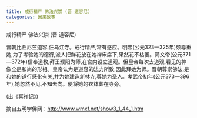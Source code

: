```yaml
---
title: 戒行精严 佛法兴崇 (晋 道容尼)
categories: 因果故事
---
```



戒行精严 佛法兴崇 (晋 道容尼)

晋朝比丘尼竺道容,住乌江寺。戒行精严,常有感应。明帝(公元323—325年)颇尊重她,为了考验她的德行,派人把鲜花放在她禅床席下,果然花不枯萎。简文帝(公元371—372年)信奉道教,拜王濮阳为师,在宫内设立道观。但皇帝每次去道观,看见的神像全是和尚的形相。皇帝认为是道容的法力所致,因此拜她为师。晋朝尊崇佛法,是和她的道行感化有关,并为她建造新林寺,尊她为圣人。孝武帝初年(公元373—396年),她忽然不见,不知去向。便将她的衣钵葬在寺旁。

(出《冥祥记》)

摘自五明学佛网：http://www.wmxf.net/show3_1_44_1.htm